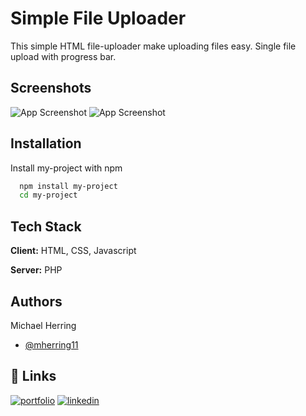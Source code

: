 # Simple File Uploader

This simple HTML file-uploader make uploading files easy. Single file upload with progress bar.




## Screenshots

![App Screenshot](https://user-images.githubusercontent.com/27812373/204785170-e0c1a7b6-3376-4819-b0e9-c3472c5c81be.png)
![App Screenshot](https://user-images.githubusercontent.com/27812373/204785170-e0c1a7b6-3376-4819-b0e9-c3472c5c81be.png)


## Installation

Install my-project with npm

```bash
  npm install my-project
  cd my-project
```
    
## Tech Stack

**Client:** HTML, CSS, Javascript

**Server:** PHP


## Authors
Michael Herring
- [@mherring11](https://github.com/mherring11)


## 🔗 Links
[![portfolio](https://img.shields.io/badge/my_portfolio-000?style=for-the-badge&logo=ko-fi&logoColor=white)](https://mherring11.github.io/new-portfolio/)
[![linkedin](https://img.shields.io/badge/linkedin-0A66C2?style=for-the-badge&logo=linkedin&logoColor=white)](https://www.linkedin.com/in/michael-herring-aa602024?lipi=urn%3Ali%3Apage%3Ad_flagship3_profile_view_base_contact_details%3BWYpn9SK2T2iFMOnhN3AXVQ%3D%3D)
